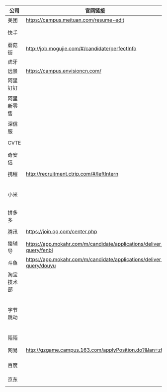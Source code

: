 |公司|官网链接|牛客链接|投递情况|
|-----|-----|-----|-----|
|美团| https://campus.meituan.com/resume-edit |  | 已投 |
|快手|  | https://www.nowcoder.com/discuss/369768?type=0&order=0&pos=18&page=2 来自内推军 | 一面 1113903029@qq.com |
|蘑菇街|http://job.mogujie.com/#/candidate/perfectInfo   |  | hr面 |
|虎牙|  |  | 不匹配 |
|远景|https://campus.envisioncn.com/  |  | 已投 |
|阿里钉钉|  |https://www.nowcoder.com/discuss/368915?type=0&order=0&pos=25&page=3|   |
|阿里新零售| |https://www.nowcoder.com/discuss/374171?type=0&order=0&pos=35&page=1 https://www.nowcoder.com/discuss/372118?type=0&order=0&pos=80&page=2|  |
|深信服|  |https://www.nowcoder.com/discuss/369399?type=0&order=0&pos=40&page=6|  |
|CVTE|  |https://www.nowcoder.com/discuss/368463?type=0&order=0&pos=87&page=3| 已投 |
|奇安信|  |https://www.nowcoder.com/discuss/365961?type=0&order=0&pos=102&page=6| 已投 |
|携程| http://recruitment.ctrip.com/#/leftIntern | https://www.nowcoder.com/discuss/378021?type=post&order=time&pos=&page=3 | encore2106@163.com |
|小米|  | https://www.nowcoder.com/discuss/375898?type=0&order=0&pos=12&page=5 https://www.nowcoder.com/discuss/377763?type=7|  |
|拼多多|  | https://www.nowcoder.com/discuss/373657?type=0&order=0&pos=37&page=7 |  |
|腾讯| https://join.qq.com/center.php |https://www.nowcoder.com/discuss/377813?type=post&order=time&pos=&page=1| qq邮箱，已发内推 |
|猿辅导| https://app.mokahr.com/m/candidate/applications/deliver-query/fenbi |https://www.nowcoder.com/discuss/375610?type=0&order=0&pos=95&page=2| 已投 |
|斗鱼| https://app.mokahr.com/m/candidate/applications/deliver-query/douyu |https://www.nowcoder.com/discuss/375180?type=0&order=0&pos=158&page=1| 已投 |
|淘宝技术部|  |https://www.nowcoder.com/discuss/374655?type=0&order=0&pos=165&page=6|  |
|字节跳动|  |https://www.nowcoder.com/discuss/370656?type=0&order=0&pos=241&page=3 https://www.nowcoder.com/discuss/370656?type=post&order=time&pos=&page=3 https://www.nowcoder.com/discuss/371600?type=post&order=time&pos=&page=7|  |
|陌陌|  | 来自内推军 |已投|
|网易| http://gzgame.campus.163.com/applyPosition.do?&lan=zh |https://www.nowcoder.com/discuss/373132?type=post&order=create&pos=&page=1 一姐|  已投|
|百度|  |https://www.nowcoder.com/discuss/376515?type=post&order=time&pos=&page=1|  |
|京东|  |https://www.nowcoder.com/discuss/372807?type=post&order=time&pos=&page=3|  |